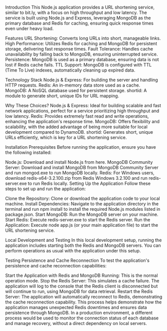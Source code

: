 Introduction
This Node.js application provides a URL shortening service, similar to bit.ly, with a focus on high throughput and low latency. The service is built using Node.js and Express, leveraging MongoDB as the primary database and Redis for caching, ensuring quick response times even under heavy load.

Features
URL Shortening: Converts long URLs into short, manageable links.
High Performance: Utilizes Redis for caching and MongoDB for persistent storage, delivering fast response times.
Fault Tolerance: Handles cache unavailability by falling back to MongoDB, ensuring uninterrupted service.
Persistence: MongoDB is used as a primary database, ensuring data is not lost if Redis cache fails.
TTL Support: MongoDB is configured with TTL (Time To Live) indexes, automatically cleaning up expired data.

Technology Stack
Node.js & Express: For building the server and handling HTTP requests.
Redis: An in-memory data store used as a cache.
MongoDB: A NoSQL database used for persistent storage.
shortid: A module to generate short, unique IDs for URL mapping.

Why These Choices?
Node.js & Express: Ideal for building scalable and fast network applications, perfect for a service prioritizing high throughput and low latency.
Redis: Provides extremely fast read and write operations, enhancing the application's response time.
MongoDB: Offers flexibility and scalability, with the added advantage of being more suitable for local development compared to DynamoDB.
shortid: Generates short, unique URLs efficiently, which is key for a URL shortening service.

Installation
Prerequisites
Before running the application, ensure you have the following installed:

Node.js: Download and install Node.js from here.
MongoDB Community Server: Download and install MongoDB from MongoDB Community Server and run mongod.exe to run MongoDB locally.
Redis: For Windows users, download redis-x64-3.2.100.zip from Redis Windows 3.2.100 and run redis-server.exe to run Redis locally.
Setting Up the Application
Follow these steps to set up and run the application:

Clone the Repository: Clone or download the application code to your local machine.
Install Dependencies: Navigate to the application directory in the terminal and run npm install to install the required Node.js modules listed in package.json.
Start MongoDB: Run the MongoDB server on your machine.
Start Redis: Execute redis-server.exe to start the Redis server.
Run the Application: Execute node app.js (or your main application file) to start the URL shortening service.

Local Development and Testing
In this local development setup, running the application includes starting both the Redis and MongoDB servers. You can perform operations as usual with the application under this setup.

Testing Persistence and Cache Reconnection
To test the application's persistence and cache reconnection capabilities:

Start the Application with Redis and MongoDB Running: This is the normal operation mode.
Stop the Redis Server: This simulates a cache failure. The application will log to the console that the Redis client is disconnected but will continue to run, using MongoDB for data retrieval.
Restart the Redis Server: The application will automatically reconnect to Redis, demonstrating the cache reconnection capability.
This process helps demonstrate how the application manages unexpected Redis downtimes and ensures data persistence through MongoDB. In a production environment, a different process would be used to monitor the connection status of each database and manage recovery, without a direct dependency on local servers.
